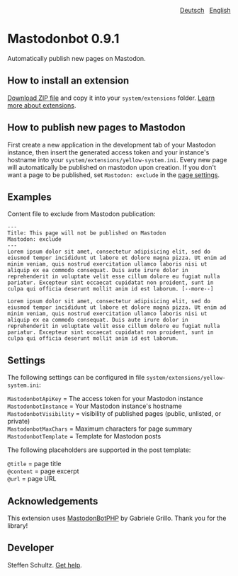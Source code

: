 <p align="right"><a href="README-de.md">Deutsch</a> &nbsp; <a href="README.md">English</a></p>

# Mastodonbot 0.9.1

Automatically publish new pages on Mastodon.


## How to install an extension

[Download ZIP file](https://github.com/schulle4u/yellow-mastodonbot/archive/refs/heads/main.zip) and copy it into your `system/extensions` folder. [Learn more about extensions](https://github.com/annaesvensson/yellow-update).

## How to publish new pages to Mastodon

First create a new application in the development tab of your Mastodon instance, then insert the generated access token and your instance's hostname into your `system/extensions/yellow-system.ini`. Every new page will automatically be published on mastodon upon creation. If you don't want a page to be published, set `Mastodon: exclude` in the [page settings](https://github.com/annaesvensson/yellow-core#settings-page). 

## Examples

Content file to exclude from Mastodon publication: 

```
---
Title: This page will not be published on Mastodon
Mastodon: exclude
---
Lorem ipsum dolor sit amet, consectetur adipisicing elit, sed do eiusmod tempor incididunt ut labore et dolore magna pizza. Ut enim ad minim veniam, quis nostrud exercitation ullamco laboris nisi ut aliquip ex ea commodo consequat. Duis aute irure dolor in reprehenderit in voluptate velit esse cillum dolore eu fugiat nulla pariatur. Excepteur sint occaecat cupidatat non proident, sunt in culpa qui officia deserunt mollit anim id est laborum. [--more--]

Lorem ipsum dolor sit amet, consectetur adipisicing elit, sed do eiusmod tempor incididunt ut labore et dolore magna pizza. Ut enim ad minim veniam, quis nostrud exercitation ullamco laboris nisi ut aliquip ex ea commodo consequat. Duis aute irure dolor in reprehenderit in voluptate velit esse cillum dolore eu fugiat nulla pariatur. Excepteur sint occaecat cupidatat non proident, sunt in culpa qui officia deserunt mollit anim id est laborum.
```

## Settings

The following settings can be configured in file `system/extensions/yellow-system.ini`:

`MastodonbotApiKey` = The access token for your Mastodon instance  
`MastodonbotInstance` = Your Mastodon instance's hostname  
`MastodonbotVisibility` = visibility of published pages (public, unlisted, or private)  
`MastodonbotMaxChars` = Maximum characters for page summary  
`MastodonbotTemplate` = Template for Mastodon posts  

The following placeholders are supported in the post template:

`@title` = page title  
`@content` = page excerpt  
`@url` = page URL  

## Acknowledgements

This extension uses [MastodonBotPHP](https://github.com/eleirbag89/mastodonbotphp) by Gabriele Grillo. Thank you for the library! 

## Developer

Steffen Schultz. [Get help](https://datenstrom.se/yellow/help/).
